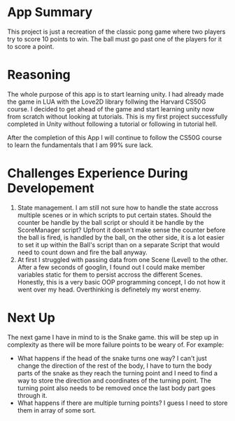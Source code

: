 # App Summary

This project is just a recreation of the classic pong game where two players try to score 10 points to win. The ball must go past one of the players for it to score a point. 

# Reasoning

The whole purpose of this app is to start learning unity. I had already made the game in LUA with the Love2D library follwing the Harvard CS50G course. I decided to get ahead of the game and start learning unity now from scratch without looking at tutorials. This is my first project successfully completed in Unity without following a tutorial or following in tutorial hell.

After the completion of this App I will continue to follow the CS50G course to learn the fundamentals that I am 99% sure lack. 


# Challenges Experience During Developement
  1. State management. I am still not sure how to handle the state accross multiple scenes or in which scripts to put certain states. Should the counter be handle by the ball script or should it be handle by the ScoreManager script? Upfront it doesn't make sense the counter before the ball is fired, is handled by the ball, on the other side, it is a lot easier to set it up within the Ball's script than on a separate Script that would need to count down and fire the ball anyway.
  2. At first I struggled with passing data from one Scene (Level) to the other. After a few seconds of googlin, I found out I could make member variables static for them to persist accross the different Scenes. Honestly, this is a very basic OOP programming concept, I do not how it went over my head. Overthinking is definetely my worst enemy.


# Next Up

The next game I have in mind to is the Snake game. this will be step up in complexity as there will be more failure points to be weary of. For example:
  - What happens if the head of the snake turns one way? I can't just change the direction of the rest of the body, I have to turn the body parts of the snake as they reach the turning point and I need to find a way to store the direction and coordinates of the turning point. The turning point also needs to be removed once the last body part goes through it.
  - What happens if there are multiple turning points? I guess I need to store them in array of some sort.
